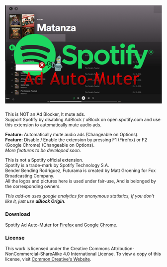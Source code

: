 ![Logo](https://raw.githubusercontent.com/ZionDevelopers/spotify-ad-auto-muter/main/firefox-banner.png)
====
This is NOT an Ad Blocker, It mute ads.<br/>
Support Spotify by disabling AdBlock / uBlock on open.spotify.com and use this extension to automatically mute audio ads.<!--and use this extension to close the ads as soon as possible after the Close / Skip button is available.--><br/>

<b>Feature:</b> Automatically mute audio ads (Changeable on Options).<br/>
<b>Feature:</b> Disable / Enable the extension by pressing F1 (Firefox) or F2 (Google Chrome) (Changeable on Options).<br/>
<i>More features to be developed soon. </i><br />

This is not a Spotify official extension.<br/>
Spotify is a trade-mark by Spotify Technology S.A.<br/>
Bender Bending Rodríguez, Futurama is created by Matt Groening for Fox Broadcasting Company.<br/>
All the logos and pictures here is used under fair-use, And is belonged by the corresponding owners.<br/>

<i>This add-on uses google analytics for anonymous statistics, If you don't like it, just use <b>uBlock Origin</b>.</i><br/>

### Download
Spotify Ad Auto-Muter for [Firefox][Firefox] and [Google Chrome][GoogleChrome].

### License

This work is licensed under the Creative Commons Attribution-NonCommercial-ShareAlike 4.0 International License.
To view a copy of this license, visit [Common Creative's Website][License].

[GoogleChrome]: <https://chrome.google.com/webstore/detail/spotify-ad-auto-muter/hhlhelmnhcmphakjipgkbcjkfpkdnaag>
[Firefox]: <https://addons.mozilla.org/en-US/firefox/addon/spotify-ad-auto-muter/>
[License]: <https://creativecommons.org/licenses/by-nc-sa/4.0/>
